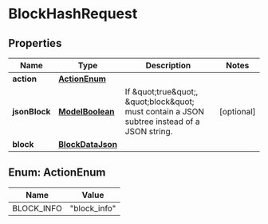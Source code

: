 

# BlockHashRequest

## Properties

Name | Type | Description | Notes
------------ | ------------- | ------------- | -------------
**action** | [**ActionEnum**](#ActionEnum) |  | 
**jsonBlock** | [**ModelBoolean**](ModelBoolean.md) | If \&quot;true\&quot;, \&quot;block\&quot; must contain a JSON subtree instead of a JSON string. |  [optional]
**block** | [**BlockDataJson**](BlockDataJson.md) |  | 



## Enum: ActionEnum

Name | Value
---- | -----
BLOCK_INFO | &quot;block_info&quot;



